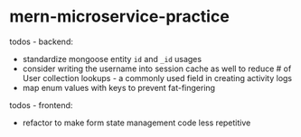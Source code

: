 # mern-microservice-practice

todos - backend:
- standardize mongoose entity `id` and `_id` usages
- consider writing the username into session cache as well to reduce # of User collection lookups - a commonly used field in creating activity logs
- map enum values with keys to prevent fat-fingering

todos - frontend: 
- refactor to make form state management code less repetitive

